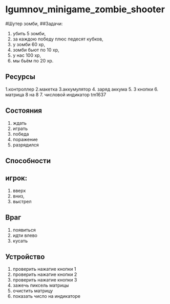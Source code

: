 # Igumnov_minigame_zombie_shooter
#Шутер зомби, 
##Задачи:
1. убить 5 зомби,
2. за каждою победу плюс педесят кубков,
3. у зомби 60 хр,
4. зомби бьют по 10 хр, 
5. у нас  100 хр,
6. мы бьём по 20 хр.


## Ресурсы
1.контроллер
2.макетка
3.аккумулятор 
4. заряд аккума
5. 3 кнопки
6.  матрица 8 на 8
7. числовой индикатор  tm1637


## Состояния

1. ждать 
2. играть
3. победа
4. поражение
5. разрядился


## Способности
## игрок:
1. вверх 
2. вниз,
3. выстрел


## Враг
1. появиться
2. идти влево
3. кусать
 
## Устройство
1. проверить нажатие кнопки 1
2. проверить нажатие кнопки 2
3. проверить нажатие кнопки 3
4. зажечь пиксель матрицы
5. очистить матрицу
6. показать число на индикаторе


